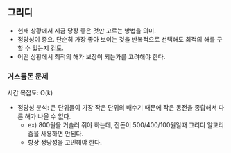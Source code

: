 ## 그리디

- 현재 상황에서 지금 당장 좋은 것만 고르는 방법을 의미.
- 정당성이 중요. 단순히 가장 좋아 보이는 것을 반복적으로 선택해도 최적의 해를 구할 수 있는지 검토.
- 어떤 상황에서 최적의 해가 보장이 되는가를 고려해야 한다.


### 거스름돈 문제
시간 복잡도: O(k)
- 정당성 분석: 큰 단위들이 가장 작은 단위의 배수기 때문에 작은 동전을 종합해서 다른 해가 나올 수 없다.
  - ex) 800원을 거슬러 줘야 하는데, 잔돈이 500/400/100원일때 그리디 알고리즘을 사용하면 안된다.
  - 항상 정당성을 고민해야 한다.